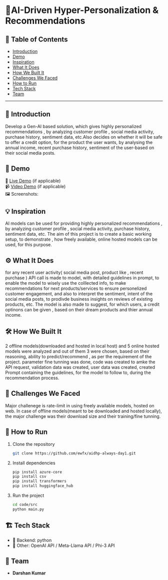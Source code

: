# 🚀AI-Driven Hyper-Personalization & Recommendations


## 📌 Table of Contents
- [Introduction](#introduction)
- [Demo](#demo)
- [Inspiration](#inspiration)
- [What It Does](#what-it-does)
- [How We Built It](#how-we-built-it)
- [Challenges We Faced](#challenges-we-faced)
- [How to Run](#how-to-run)
- [Tech Stack](#tech-stack)
- [Team](#team)

---

## 🎯 Introduction
Develop a Gen-AI based solution, which gives highly personalized recommendations , by analyzing customer profile , social media activity, purchase history, sentiment data, etc.Also decides on whether it will be safe to offer a credit option, for the product the user wants, by analysing the annual income, recent purchase history, sentiment of the user-based on their social media posts.

## 🎥 Demo
🔗 [Live Demo](#) (if applicable)  
📹 [Video Demo](#) (if applicable)  
🖼️ Screenshots:



## 💡 Inspiration
AI models can be used for providing highly personalized recommendations , by analyzing customer profile , social media activity, purchase history, sentiment data, etc. The aim of this project is to create a basic working setup, to demonstrate , how freely available, online hosted models can be used, for this purpose.

## ⚙️ What It Does
for any recent user activity( social media post, product like , recent purchase ) API call is made to model, with detailed guidelines in prompt, to enable the model to wisely use the colllected info, to make recommendations for next products/services to ensure personelized customer engagement, and also to interpret the sentiment, intent of the social media posts, to prodivde business insights on reviews of existing products, etc. The model is also made to suggest, for which users, a credit optinons can be given , based on their dream products and thier annual income.

## 🛠️ How We Built It
2 offline models(downloaded and hosted in local host) and 5 online hosted models were analyzed and out of them 3 were chosen, based on their reasoning, ability to predict/recommend , as per the requirement of the project. parameter fine tunning was done, code was created to amke the API request, validation data was created, user data was created, created Prompt containing the guidelines, for the model to follow to, during the recommendation process. 

## 🚧 Challenges We Faced
Major challenege is rate-limit in using freely available models, hosted on web. In case of offline models(meant to be downloaded and hosted locally), the major challenge was their download size and their training/fine tunning.

## 🏃 How to Run
1. Clone the repository  
   ```sh
   git clone https://github.com/ewfx/aidhp-always-day1.git
   ```
2. Install dependencies  
   ```sh
   pip install azure-core
   pip install csv
   pip install transformers
   pip install huggingface_hub
   ```
3. Run the project  
   ```sh
   cd code/src
   python main.py
   ```

## 🏗️ Tech Stack
- 🔹 Backend: python
- 🔹 Other: OpenAI API / Meta-Llama API / Phi-3 API

## 👥 Team
- **Darshan Kumar** 

